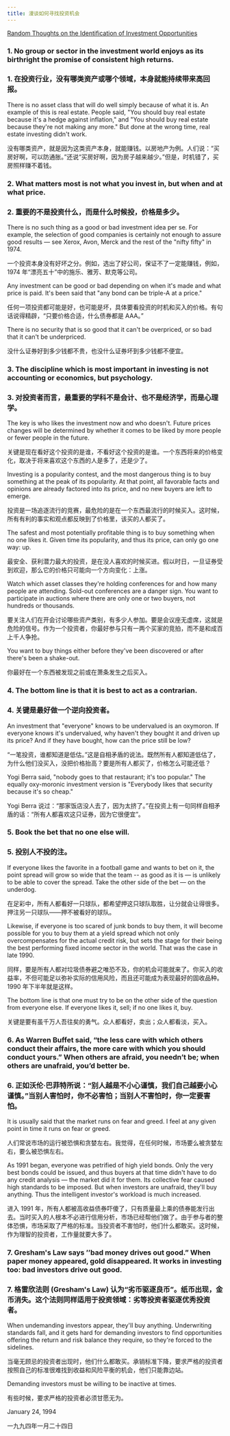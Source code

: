 ```yaml
---
title: 漫谈如何寻找投资机会
---
```



[Random Thoughts on the Identification of Investment Opportunities](https://www.notion.so/Random-Thoughts-on-the-Identification-of-Investment-Opportunities-349b211390d7488b8968c043f81cf069)

### 1. **No group or sector in the investment world enjoys as its birthright the promise of consistent high returns.**

### 1. 在投资行业，没有哪类资产或哪个领域，本身就能持续带来高回报。

There is no asset class that will do well simply because of what it is. An example of this is real estate. People said, "You should buy real estate because it's a hedge against inflation," and "You should buy real estate because they're not making any more." But done at the wrong time, real estate investing didn't work.

没有哪类资产，就是因为这类资产本身，就能赚钱。以房地产为例。人们说：“买房好啊，可以防通胀。”还说“买房好啊，因为房子越来越少。”但是，时机错了，买房照样赚不着钱。

### 2. **What matters most is not what you invest in, but when and at what price.**

### 2. 重要的不是投资什么，而是什么时候投，价格是多少。

There is no such thing as a good or bad investment idea per se. For example, the selection of good companies is certainly not enough to assure good results — see Xerox, Avon, Merck and the rest of the "nifty fifty" in 1974.

一个投资本身没有好坏之分。例如，选出了好公司，保证不了一定能赚钱，例如，1974 年“漂亮五十”中的施乐、雅芳、默克等公司。

Any investment can be good or bad depending on when it's made and what price is paid. It's been said that "any bond can be triple-A at a price."

任何一项投资都可能是好，也可能是坏，具体要看投资的时机和买入的价格。有句话说得精辟，“只要价格合适，什么债券都是 AAA。”

There is no security that is so good that it can't be overpriced, or so bad that it can't be underpriced.

没什么证券好到多少钱都不贵，也没什么证券坏到多少钱都不便宜。

### 3. **The discipline which is most important in investing is not accounting or economics, but psychology.**

### 3. 对投资者而言，最重要的学科不是会计、也不是经济学，而是心理学。

The key is who likes the investment now and who doesn't. Future prices changes will be determined by whether it comes to be liked by more people or fewer people in the future.

关键是现在看好这个投资的是谁，不看好这个投资的是谁。一个东西将来的价格变化，取决于将来喜欢这个东西的人是多了，还是少了。

Investing is a popularity contest, and the most dangerous thing is to buy something at the peak of its popularity. At that point, all favorable facts and opinions are already factored into its price, and no new buyers are left to emerge.

投资是一场追逐流行的竞赛，最危险的是在一个东西最流行的时候买入。这时候，所有有利的事实和观点都反映到了价格里，该买的人都买了。

The safest and most potentially profitable thing is to buy something when no one likes it. Given time its popularity, and thus its price, can only go one way: up.

最安全、获利潜力最大的投资，是在没人喜欢的时候买进。假以时日，一旦证券受到欢迎，那么它的价格只可能向一个方向变化：上涨。

Watch which asset classes they're holding conferences for and how many people are attending. Sold-out conferences are a danger sign. You want to participate in auctions where there are only one or two buyers, not hundreds or thousands.

要关注人们在开会讨论哪些资产类别，有多少人参加。要是会议座无虚席，这就是危险的信号。作为一个投资者，你最好参与只有一两个买家的竞拍，而不是和成百上千人争抢。

You want to buy things either before they've been discovered or after there's been a shake-out.

你最好在一个东西被发现之前或在萧条发生之后买入。

### 4. **The bottom line is that it is best to act as a contrarian.**

### 4. 关键是最好做一个逆向投资者。

An investment that "everyone" knows to be undervalued is an oxymoron. If everyone knows it's undervalued, why haven't they bought it and driven up its price? And if they have bought, how can the price still be low?

“一笔投资，谁都知道是低估。”这是自相矛盾的说法。既然所有人都知道低估了，为什么他们没买入，没把价格抬高？要是所有人都买了，价格怎么可能还低？

Yogi Berra said, "nobody goes to that restaurant; it's too popular." The equally oxy-moronic investment version is "Everybody likes that security because it's so cheap."

Yogi Berra 说过：“那家饭店没人去了，因为太挤了。”在投资上有一句同样自相矛盾的话：“所有人都喜欢这只证券，因为它很便宜”。

### 5. **Book the bet that no one else will.**

### 5. 投别人不投的注。

If everyone likes the favorite in a football game and wants to bet on it, the point spread will grow so wide that the team -- as good as it is — is unlikely to be able to cover the spread. Take the other side of the bet — on the underdog.

在足彩中，所有人都看好一只球队，都希望押这只球队取胜，让分就会让得很多。押注另一只球队——押不被看好的球队。

Likewise, if everyone is too scared of junk bonds to buy them, it will become possible for you to buy them at a yield spread which not only overcompensates for the actual credit risk, but sets the stage for their being the best performing fixed income sector in the world. That was the case in late 1990.

同样，要是所有人都对垃圾债券避之唯恐不及，你的机会可能就来了。你买入的收益率，不但可能足以弥补实际的信用风险，而且还可能成为表现最好的固收品种。1990 年下半年就是这样。

The bottom line is that one must try to be on the other side of the question from everyone else. If everyone likes it, sell; if no one likes it, buy.

关键是要有虽千万人吾往矣的勇气。众人都看好，卖出；众人都看淡，买入。

### 6. **As Warren Buffet said, “the less care with which others conduct their affairs, the more care with which you should conduct yours.” When others are afraid, you needn’t be; when others are unafraid, you’d better be.**

### 6. 正如沃伦·巴菲特所说：“别人越是不小心谨慎，我们自己越要小心谨慎。”当别人害怕时，你不必害怕；当别人不害怕时，你一定要害怕。

It is usually said that the market runs on fear and greed. I feel at any given point in time it runs on fear or greed.

人们常说市场的运行被恐惧和贪婪左右。我觉得，在任何时候，市场要么被贪婪左右，要么被恐惧左右。

As 1991 began, everyone was petrified of high yield bonds. Only the very best bonds could be issued, and thus buyers at that time didn't have to do any credit analysis — the market did it for them. Its collective fear caused high standards to be imposed. But when investors are unafraid, they'll buy anything. Thus the intelligent investor's workload is much increased.

进入 1991 年，所有人都被高收益债券吓傻了，只有质量最上乘的债券能发行出去。当时买入的人根本不必进行信用分析，市场已经帮他们做了。由于参与者的整体恐惧，市场采取了严格的标准。当投资者不害怕时，他们什么都敢买。这时候，作为理智的投资者，工作量就要大多了。

### 7. **Gresham's Law says ’’bad money drives out good.” When paper money appeared, gold disappeared. It works in investing too: bad investors drive out good.**

### 7. 格雷欣法则 (Gresham's Law) 认为“劣币驱逐良币”。纸币出现，金币消失。这个法则同样适用于投资领域：劣等投资者驱逐优秀投资者。

When undemanding investors appear, they'll buy anything. Underwriting standards fall, and it gets hard for demanding investors to find opportunities offering the return and risk balance they require, so they're forced to the sidelines.

当毫无顾忌的投资者出现时，他们什么都敢买。承销标准下降，要求严格的投资者按照自己的标准很难找到收益和风险平衡的机会，他们只能靠边站。

Demanding investors must be willing to be inactive at times.

有些时候，要求严格的投资者必须甘愿无为。

January 24, 1994

一九九四年一月二十四日